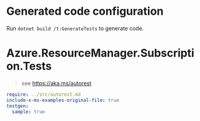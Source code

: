 # Generated code configuration

Run `dotnet build /t:GenerateTests` to generate code.

# Azure.ResourceManager.Subscription.Tests

> see https://aka.ms/autorest
``` yaml
require: ../src/autorest.md
include-x-ms-examples-original-file: true
testgen:
  sample: true
```